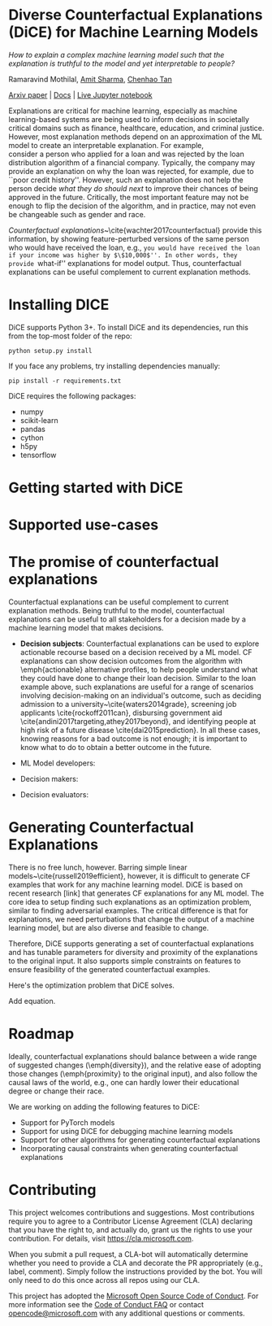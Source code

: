 # Diverse Counterfactual Explanations (DiCE) for Machine Learning Models 
 
*How to explain a complex machine learning model such that the explanation is truthful to the model and yet interpretable to people?*

Ramaravind Mothilal, [Amit Sharma](www.amitsharma.in), [Chenhao Tan](www.chenhaot.com)

[Arxiv paper](https://arxiv.org/abs/1905.07697) | [Docs](https://microsoft.github.io/dice) | [Live Jupyter notebook]() 

Explanations are critical for machine learning, especially as machine learning-based systems are being used to inform decisions in societally critical domains such as finance, healthcare, education, and criminal justice.
However, most explanation methods depend on an approximation of the ML model to
create an interpretable explanation. For example,   
consider a person who applied for a loan and was rejected by the loan distribution algorithm of a financial company. Typically, the company may provide an explanation on why the loan was rejected, for example, due to ``poor credit history''. However, such an explanation does not help the person decide *what they do should next* to improve their chances of being approved in the future. Critically, the most important feature may not be enough to flip the decision of the algorithm, and in practice, may not even be changeable such as gender and race.


*Counterfactual explanations*~\cite{wachter2017counterfactual} provide this information, by showing feature-perturbed versions of the same person who would have received the loan, e.g., ``you would have received the loan if your income was higher by $\$10,000$''. In other words, they provide ``what-if'' explanations for model output. 
Thus, counterfactual explanations can be useful complement to current explanation methods. 

# Installing DICE
DiCE supports Python 3+. To install DiCE and its dependencies, run this from the top-most folder of the repo:
```shell
python setup.py install
```  

If you face any problems, try installing dependencies manually:
```shell
pip install -r requirements.txt
``` 

DiCE requires the following packages:  
* numpy 
* scikit-learn 
* pandas 
* cython
* h5py
* tensorflow

# Getting started with DiCE



# Supported use-cases

# The promise of counterfactual explanations
Counterfactual explanations can be useful complement to current explanation methods. Being truthful to the model, counterfactual explanations can be useful to all stakeholders for a decision made by a machine learning model that makes decisions.

* **Decision subjects**: Counterfactual explanations can be used to explore actionable recourse based on a decision received by a ML model. CF explanations can show decision outcomes from the algorithm 
with \emph{actionable} alternative profiles, to help people understand what they could have done to change their loan decision. 
Similar to the loan example above, such explanations are useful for a range of scenarios involving decision-making on an individual's outcome, such as deciding admission to a university~\cite{waters2014grade}, screening job applicants \cite{rockoff2011can}, disbursing government aid \cite{andini2017targeting,athey2017beyond}, and identifying people at high risk of a future disease \cite{dai2015prediction}. In all these cases, knowing reasons for a bad outcome is not enough; it is important to know what to do to obtain a better outcome in the future. 

* ML Model developers:  
* Decision makers:

* Decision evaluators: 


# Generating Counterfactual Explanations 
There is no free lunch, however. Barring simple linear models~\cite{russell2019efficient}, however, it is difficult to generate CF examples that work for any machine learning model. DiCE is based on recent research [link] that generates CF explanations for any ML model. The core idea to setup finding such explanations as an optimization problem, similar to finding adversarial examples. The critical difference is that for explanations, we need perturbations that change the output of a machine learning model, but are also diverse and feasible to change.

Therefore, DiCE supports generating a set of counterfactual explanations  and has tunable parameters for diversity and proximity of the explanations to the original input. It also supports simple constraints on features to ensure feasibility of the generated counterfactual examples. 

Here's the optimization problem that DiCE solves. 

Add equation.



# Roadmap
Ideally, counterfactual explanations should balance between a wide range of suggested changes (\emph{diversity}), and the relative ease of adopting those changes (\emph{proximity} to the original input), and also follow the causal laws of the world, e.g., one can hardly lower their educational degree or change their race. 

We are working on adding the following features to DiCE:
* Support for PyTorch models
* Support for using DiCE for debugging machine learning models
* Support for other algorithms for generating counterfactual explanations 
* Incorporating causal constraints when generating counterfactual explanations


# Contributing

This project welcomes contributions and suggestions.  Most contributions require you to agree to a
Contributor License Agreement (CLA) declaring that you have the right to, and actually do, grant us
the rights to use your contribution. For details, visit https://cla.microsoft.com.

When you submit a pull request, a CLA-bot will automatically determine whether you need to provide
a CLA and decorate the PR appropriately (e.g., label, comment). Simply follow the instructions
provided by the bot. You will only need to do this once across all repos using our CLA.

This project has adopted the [Microsoft Open Source Code of Conduct](https://opensource.microsoft.com/codeofconduct/).
For more information see the [Code of Conduct FAQ](https://opensource.microsoft.com/codeofconduct/faq/) or
contact [opencode@microsoft.com](mailto:opencode@microsoft.com) with any additional questions or comments.
